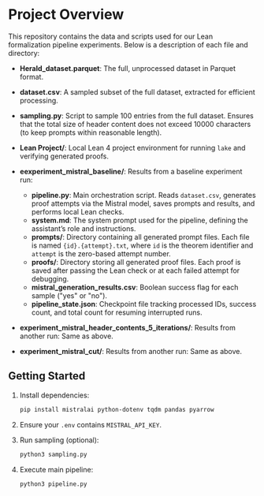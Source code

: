 # Project Overview

This repository contains the data and scripts used for our Lean formalization pipeline experiments. Below is a description of each file and directory:

* **Herald\_dataset.parquet**: The full, unprocessed dataset in Parquet format.

* **dataset.csv**: A sampled subset of the full dataset, extracted for efficient processing.

* **sampling.py**: Script to sample 100 entries from the full dataset. Ensures that the total size of header content does not exceed 10000 characters (to keep prompts within reasonable length).

* **Lean Project/**: Local Lean 4 project environment for running `lake` and verifying generated proofs.

* **eexperiment\_mistral\_baseline/**: Results from a baseline experiment run:

   * **pipeline.py**: Main orchestration script. Reads `dataset.csv`, generates proof attempts via the Mistral model, saves prompts and results, and performs local Lean checks.
   * **system.md**: The system prompt used for the pipeline, defining the assistant’s role and instructions.
   * **prompts/**: Directory containing all generated prompt files. Each file is named `{id}.{attempt}.txt`, where `id` is the theorem identifier and `attempt` is the zero-based attempt number.
   * **proofs/**: Directory storing all generated proof files. Each proof is saved after passing the Lean check or at each failed attempt for debugging.
   * **mistral\_generation\_results.csv**: Boolean success flag for each sample ("yes" or "no").
   * **pipeline\_state.json**: Checkpoint file tracking processed IDs, success count, and total count for resuming interrupted runs.

* **experiment\_mistral\_header\_contents\_5\_iterations/**: Results from another run:
   Same as above.

* **experiment\_mistral\_cut/**: Results from another run:
   Same as above.


## Getting Started

1. Install dependencies:

   ```bash
   pip install mistralai python-dotenv tqdm pandas pyarrow
   ```
2. Ensure your `.env` contains `MISTRAL_API_KEY`.
3. Run sampling (optional):

   ```bash
   python3 sampling.py
   ```
4. Execute main pipeline:

   ```bash
   python3 pipeline.py
   ```

